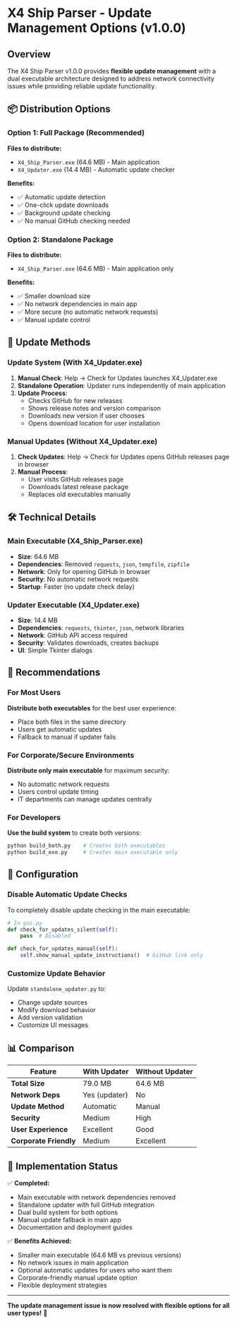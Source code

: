 # X4 Ship Parser - Update Management Options (v1.0.0)

## Overview

The X4 Ship Parser v1.0.0 provides **flexible update management** with a dual executable architecture designed to address network connectivity issues while providing reliable update functionality.

## 📦 Distribution Options

### Option 1: Full Package (Recommended)
**Files to distribute:**
- `X4_Ship_Parser.exe` (64.6 MB) - Main application
- `X4_Updater.exe` (14.4 MB) - Automatic update checker

**Benefits:**
- ✅ Automatic update detection
- ✅ One-click update downloads
- ✅ Background update checking
- ✅ No manual GitHub checking needed

### Option 2: Standalone Package  
**Files to distribute:**
- `X4_Ship_Parser.exe` (64.6 MB) - Main application only

**Benefits:**
- ✅ Smaller download size
- ✅ No network dependencies in main app
- ✅ More secure (no automatic network requests)
- ✅ Manual update control

## 🔄 Update Methods

### Update System (With X4_Updater.exe)
1. **Manual Check**: Help → Check for Updates launches X4_Updater.exe
2. **Standalone Operation**: Updater runs independently of main application
3. **Update Process**: 
   - Checks GitHub for new releases
   - Shows release notes and version comparison
   - Downloads new version if user chooses
   - Opens download location for user installation

### Manual Updates (Without X4_Updater.exe)
1. **Check Updates**: Help → Check for Updates opens GitHub releases page in browser
2. **Manual Process**:
   - User visits GitHub releases page
   - Downloads latest release package
   - Replaces old executables manually

## 🛠️ Technical Details

### Main Executable (X4_Ship_Parser.exe)
- **Size**: 64.6 MB
- **Dependencies**: Removed `requests`, `json`, `tempfile`, `zipfile`
- **Network**: Only for opening GitHub in browser
- **Security**: No automatic network requests
- **Startup**: Faster (no update check delay)

### Updater Executable (X4_Updater.exe)  
- **Size**: 14.4 MB
- **Dependencies**: `requests`, `tkinter`, `json`, network libraries
- **Network**: GitHub API access required
- **Security**: Validates downloads, creates backups
- **UI**: Simple Tkinter dialogs

## 🎯 Recommendations

### For Most Users
**Distribute both executables** for the best user experience:
- Place both files in the same directory
- Users get automatic updates
- Fallback to manual if updater fails

### For Corporate/Secure Environments
**Distribute only main executable** for maximum security:
- No automatic network requests
- Users control update timing
- IT departments can manage updates centrally

### For Developers
**Use the build system** to create both versions:
```bash
python build_both.py    # Creates both executables
python build_exe.py     # Creates main executable only
```

## 🔧 Configuration

### Disable Automatic Update Checks
To completely disable update checking in the main executable:

```python
# In gui.py
def check_for_updates_silent(self):
    pass  # Disabled

def check_for_updates_manual(self):
    self.show_manual_update_instructions()  # GitHub link only
```

### Customize Update Behavior
Update `standalone_updater.py` to:
- Change update sources
- Modify download behavior  
- Add version validation
- Customize UI messages

## 📊 Comparison

| Feature | With Updater | Without Updater |
|---------|-------------|-----------------|
| **Total Size** | 79.0 MB | 64.6 MB |
| **Network Deps** | Yes (updater) | No |
| **Update Method** | Automatic | Manual |
| **Security** | Medium | High |
| **User Experience** | Excellent | Good |
| **Corporate Friendly** | Medium | Excellent |

## 🚀 Implementation Status

✅ **Completed:**
- Main executable with network dependencies removed
- Standalone updater with full GitHub integration
- Dual build system for both options
- Manual update fallback in main app
- Documentation and deployment guides

✅ **Benefits Achieved:**
- Smaller main executable (64.6 MB vs previous versions)
- No network issues in main application
- Optional automatic updates for users who want them
- Corporate-friendly manual update option
- Flexible deployment strategies

---

**The update management issue is now resolved with flexible options for all user types!** 🎉